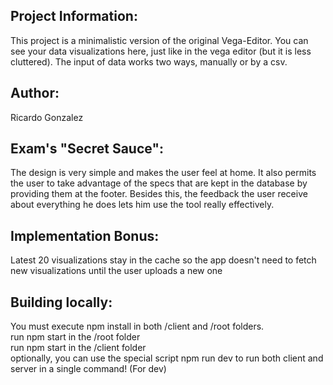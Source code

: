 ## Project Information:
This project is a minimalistic version of the original Vega-Editor. You can see your data visualizations here, just like in the vega editor (but it is less cluttered). The input of data works two ways, manually or by a csv.

## Author:
Ricardo Gonzalez

## Exam's "Secret Sauce":
The design is very simple and makes the user feel at home. It also permits the user to take advantage of the specs that are kept in the database by providing them at the footer. Besides this, the feedback the user receive about everything he does lets him use the tool really effectively.

## Implementation Bonus:
Latest 20 visualizations stay in the cache so the app doesn't need to fetch new visualizations until the user uploads a new one

## Building locally:
You must execute npm install in both /client and /root folders.  
run npm start in the /root folder  
run npm start in the /client folder  
optionally, you can use the special script npm run dev to run both client and server in a single command! (For dev)
 
